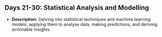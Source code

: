 ## Days 21-30: Statistical Analysis and Modelling
- **Description:** Delving into statistical techniques and machine learning models, applying them to analyse data, making predictions, and deriving actionable insights.
